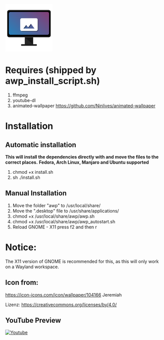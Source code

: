 <img src="./awp/awp_wallpaper_icon.png" width="150" height="150">

# Requires (shipped by awp_install_script.sh)
1. ffmpeg
2. youtube-dl
3. animated-wallpaper
<https://github.com/Ninlives/animated-wallpaper>

# Installation
## Automatic installation
**This will install the dependencies directly with and move the files to the correct places.**
**Fedora, Arch Linux, Manjaro and Ubuntu supported**
1. chmod +x install.sh
2. sh ./install.sh

## Manual Installation
1. Move the folder "awp" to /usr/local/share/
2. Move the ".desktop" file to /usr/share/applications/
3. chmod +x /usr/local/share/awp/awp.sh
4. chmod +x /usr/local/share/awp/awp_autostart.sh
5. Reload GNOME - X11 press f2 and then r

# Notice:
The X11 version of GNOME is recommended for this, as this will only work on a Wayland workspace.

## Icon from:
https://icon-icons.com/icon/wallpaper/104166
Jeremiah

Lizenz: <https://creativecommons.org/licenses/by/4.0/>

## YouTube Preview

[![Youtube](https://img.youtube.com/vi/4gufe3x7oZA/0.jpg)](https://www.youtube.com/watch?v=4gufe3x7oZA)
